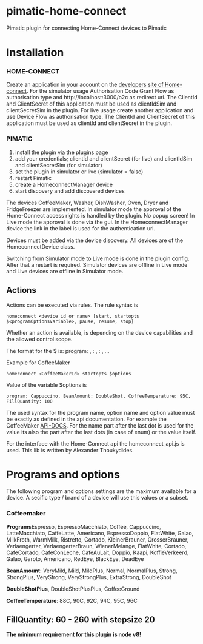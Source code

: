 # pimatic-home-connect
Pimatic plugin for connecting Home-Connect devices to Pimatic

# Installation

### HOME-CONNECT
Create an application in your account on the [developers site of Home-connect](https://developer.home-connect.com).
For the simulator usage Authorisation Code Grant Flow as authorisation type and  http://localhost:3000/o2c as redirect uri. The ClientId and ClientSecret of this application must be used as clientIdSim and clientSecretSim in the plugin.
For live usage create another application and use Device Flow as authorisation type. The ClientId and ClientSecret of this application must be used as clientId and clientSecret in the plugin.

### PIMATIC
1. install the plugin via the plugins page
2. add your credentials; clientId and clientSecret (for live) and clientIdSim and clientSecretSim (for simulator)
3. set the plugin in simulator or live (simulator = false)
4. restart Pimatic
5. create a HomeconnectManager device
6. start discovery and add discovered devices

The devices CoffeeMaker, Washer, DishWasher, Oven, Dryer and FridgeFreezer are implemented. In simulator mode the approval of the Home-Connect access rights is handled by the plugin. No popup screen!
In Live mode the approval is done via the gui. In the HomeconnectManager device the link in the label is used for the authentication uri.

Devices must be added via the device discovery.
All devices are of the HomeconnectDevice class.

Switching from Simulator mode to Live mode is done in the plugin config. After that a restart is required. Simulator devices are offline in Live mode and Live devices are offline in Simulator mode.

## Actions
Actions can be executed via rules. The rule syntax is
```
homeconnect <device id or name> [start, startopts $<programOptionsVariable>, pause, resume, stop]
```
Whether an action is available, is depending on the device capabilities and the allowed control scope.

The format for the $<programOptionsVariable> is:
program: <programId>, <optionname>: <optionValue>, <optionname>: <optionValue>, ...

Example for CoffeeMaker

```
homeconnect <CoffeeMakerId> startopts $options
```
Value of the variable $options is
```
program: Cappuccino, BeanAmount: DoubleShot, CoffeeTemperature: 95C, FillQuantity: 100
```
The used syntax for the program name, option name and option value must be exactly as defined in the api documentation. For example the CoffeeMaker [API-DOCS](https://developer.home-connect.com/docs/coffee-maker/supported_programs_and_options). For the name part after the last dot is used for the value its also the part after the last dots (in case of enum) or the value itself.

For the interface with the Home-Connect api the homeconnect_api.js is used. This lib is written by Alexander Thoukydides.

# Programs and options
The following program and options settings are the maximum available for a device. A secific type / brand of a device will use this values or a subset.
### Coffeemaker
**Programs**Espresso, EspressoMacchiato, Coffee, Cappuccino, LatteMacchiato, CaffeLatte, Americano, EspressoDoppio, FlatWhite, Galao, MilkFroth, WarmMilk, Ristretto, Cortado, KleinerBrauner, GrosserBrauner, Verlaengerter, VerlaengerterBraun, WienerMelange, FlatWhite, Cortado, CafeCortado, CafeConLeche, CafeAuLait, Doppio, Kaapi, KoffieVerkeerd, Galao, Garoto, Americano, RedEye, BlackEye, DeadEye

**BeanAmount**: VeryMild, Mild, MildPlus, Normal, NormalPlus, Strong, StrongPlus, VeryStrong, VeryStrongPlus, ExtraStrong, DoubleShot

**DoubleShotPlus**, DoubleShotPlusPlus, CoffeeGround

**CoffeeTemperature**: 88C, 90C, 92C, 94C, 95C, 96C

**FillQuantity**: 60 - 260 with stepsize 20
---
**The minimum requirement for this plugin is node v8!**
